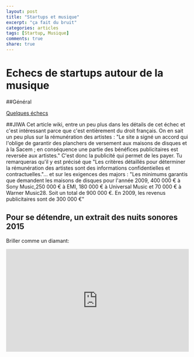 ```yaml
---
layout: post
title: "Startups et musique"
excerpt: "ça fait du bruit"
categories: articles
tags: [Startup, Musique]
comments: true
share: true
---
```


# Echecs de startups autour de la musique

##Général

<a href=" http://digitalmedia.strategyeye.com/article/YjSU8smHwqo/2015/05/01/insight_lessons_from_5_failed_music_startups/">Quelques échecs</a>

 
##JIWA 
Cet article wiki, entre un peu plus dans les détails de cet échec et c'est intéressant parce que c'est entièrement du droit français.
On en sait un peu plus sur la rémunération des artistes : 
"Le site a signé un accord qui l'oblige de garantir des planchers de versement aux maisons de disques et à la Sacem ; en conséquence une partie des bénéfices publicitaires est reversée aux artistes."
C'est donc la publicité qui permet de les payer.
Tu remarqueras qu'il y est précisé que 
"Les critères détaillés pour déterminer la rémunération des artistes sont des informations confidentielles et contractuelles."...
et sur les exigences des majors  :
 "Les minimums garantis que demandent les maisons de disques pour l'année 2009, 400 000 € à Sony Music,250 000 € à EMI, 180 000 € à Universal Music et 70 000 € à Warner Music28. Soit un total de 900 000 €. En 2009, les revenus publicitaires sont de 300 000 €"
 

## Pour se détendre, un extrait des nuits sonores 2015
Briller comme un diamant:

<iframe src="https://player.vimeo.com/video/128000573" width="500" height="281" frameborder="0" webkitallowfullscreen mozallowfullscreen allowfullscreen></iframe> 


